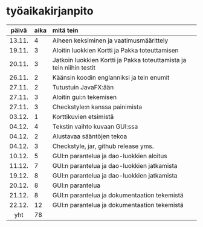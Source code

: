 # työaikakirjanpito

| päivä | aika | mitä tein  |
| :----:|:-----| :-----|
| 13.11. | 4    | Aiheen keksiminen ja vaatimusmäärittely |
| 19.11. | 3    | Aloitin luokkien Kortti ja Pakka toteuttamisen |
| 20.11. | 3    | Jatkoin luokkien Kortti ja Pakka toteuttamista ja tein niihin testit |
| 26.11. | 2    | Käänsin koodin englanniksi ja tein enumit |
| 27.11. | 2    | Tutustuin JavaFX:ään |
| 27.11. | 3    | Aloitin gui:n tekemisen |
| 27.11. | 3    | Checkstyle:n kanssa painimista |
| 03.12. | 1    | Korttikuvien etsimistä |
| 04.12. | 4    | Tekstin vaihto kuvaan GUI:ssa |
| 04.12. | 2    | Alustavaa sääntöjen tekoa |
| 04.12. | 3    | Checkstyle, jar, github release yms. |
| 10.12. | 5    | GUI:n parantelua ja dao-luokkien aloitus |
| 11.12. | 7    | GUI:n parantelua ja dao-luokkien jatkamista |
| 19.12. | 8    | GUI:n parantelua ja dao-luokkien jatkamista |
| 20.12. | 8    | GUI:n parantelua |
| 21.12. | 8    | GUI:n parantelua ja dokumentaation tekemistä |
| 22.12. | 12    | GUI:n parantelua ja dokumentaation tekemistä |
| yht   | 78   | | 
